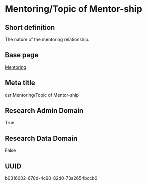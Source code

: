 # Mentoring/Topic of Mentor-ship
## Short definition
The nature of the mentoring relationship.
## Base page
[Mentoring](https://github.com/EuroCRIS/CASRAI-Dictionairies/blob/main/Objects/Mentoring.md)
## Meta title
csr:Mentoring/Topic of Mentor-ship
## Research Admin Domain
True
## Research Data Domain
False
## UUID
b0316002-678d-4c90-82d0-73a2654bccb0
